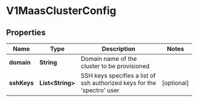 # V1MaasClusterConfig

## Properties
Name | Type | Description | Notes
------------ | ------------- | ------------- | -------------
**domain** | **String** | Domain name of the cluster to be provisioned | 
**sshKeys** | **List&lt;String&gt;** | SSH keys specifies a list of ssh authorized keys for the &#x27;spectro&#x27; user |  [optional]
